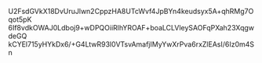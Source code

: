 U2FsdGVkX18DvUruJlwn2CppzHA8UTcWvf4JpBYn4keudsyx5A+qhRMg7Oqot5pK
6If8vdkOWAJ0Ldboj9+wDPQOiiRlhYROAF+boaLCLVleySAOFqPXah23XqgwdeGQ
kCYEl715yHYkDx6/+G4LtwR93l0VTsvAmafjIMyYwXrPva6rxZlEAsI/6Iz0m4Sn
